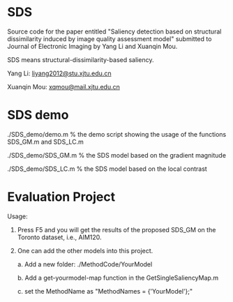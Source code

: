 # SDS
Source code for the paper entitled "Saliency detection based on structural dissimilarity induced by image quality assessment model" submitted to Journal of Electronic Imaging by Yang Li and Xuanqin Mou.

SDS means structural-dissimilarity-based saliency.

Yang Li: liyang2012@stu.xjtu.edu.cn

Xuanqin Mou: xqmou@mail.xjtu.edu.cn

# SDS demo
./SDS_demo/demo.m     % the demo script showing the usage of the functions SDS_GM.m and SDS_LC.m

./SDS_demo/SDS_GM.m   % the SDS model based on the gradient magnitude

./SDS_demo/SDS_LC.m   % the SDS model based on the local contrast

# Evaluation Project

Usage:
1. Press F5 and you will get the results of the proposed SDS_GM on the Toronto dataset, i.e., AIM120.

2. One can add the other models into this project.

    a. Add a new folder: ./MethodCode/YourModel

    b. Add a get-yourmodel-map function in the GetSingleSaliencyMap.m

    c. set the MethodName as "MethodNames = {'YourModel'};"
